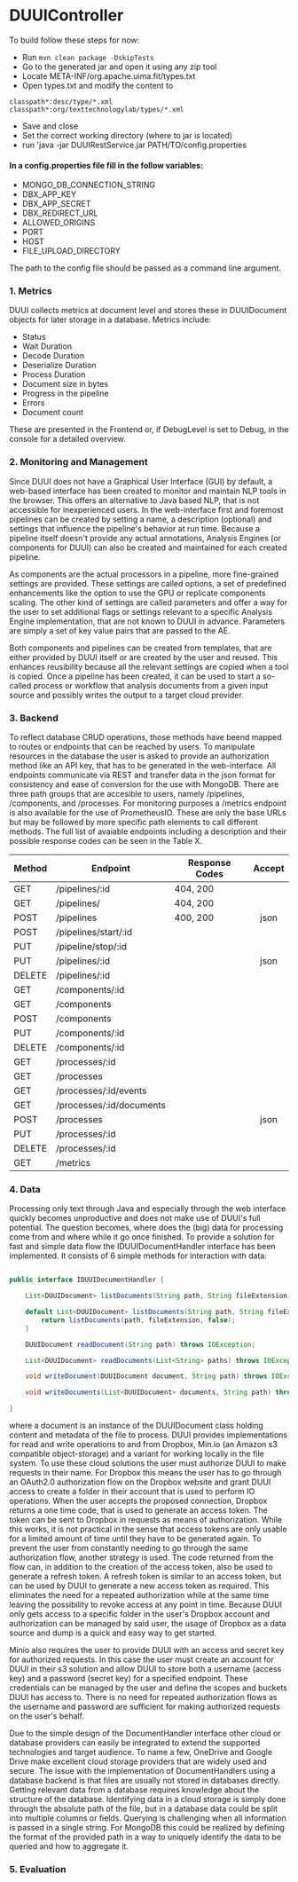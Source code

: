 # DUUIController

To build follow these steps for now:
- Run ```mvn clean package -DskipTests```
- Go to the generated jar and open it using any zip tool
- Locate META-INF/org.apache.uima.fit/types.txt
- Open types.txt and modify the content to
```
classpath*:desc/type/*.xml
classpath*:org/texttechnologylab/types/*.xml
```
- Save and close
- Set the correct working directory (where to jar is located)
- run 'java -jar DUUIRestService.jar PATH/TO/config.properties
 
#### In a config.properties file fill in the follow variables:
- MONGO_DB_CONNECTION_STRING
- DBX_APP_KEY               
- DBX_APP_SECRET            
- DBX_REDIRECT_URL          
- ALLOWED_ORIGINS           
- PORT                      
- HOST                      
- FILE_UPLOAD_DIRECTORY     

The path to the config file should be passed as a command line argument.

### 1. Metrics

DUUI collects metrics at document level and stores these in DUUIDocument objects for later storage in a
database. Metrics include:

- Status
- Wait Duration
- Decode Duration
- Deserialize Duration
- Process Duration
- Document size in bytes
- Progress in the pipeline
- Errors
- Document count

These are presented in the Frontend or, if DebugLevel is set to Debug, in the console for a detailed overview.

### 2. Monitoring and Management

Since DUUI does not have a Graphical User Interface (GUI) by default, a web-based interface has been created
to monitor and maintain NLP tools in the browser. This offers an alternative to Java based NLP, that is not
accessible for inexperienced users.
In the web-interface first and foremost pipelines can be created by setting a name, a description (optional)
and settings that influence the pipeline's behavior at run time. Because a pipeline itself doesn't provide any
actual annotations, Analysis Engines (or components for DUUI) can also be created and maintained for each
created pipeline.

As components are the actual processors in a pipeline, more fine-grained settings are provided. These settings
are called options, a set of predefined enhancements like the option to use the GPU or replicate components
scaling. The other kind of settings are called parameters and offer a way for the user to set additional flags
or settings relevant to a specific Analysis Engine implementation, that are not known to DUUI in advance.
Parameters are simply a set of key value pairs that are passed to the AE.

Both components and pipelines can be created from templates, that are either provided by DUUI itself or are
created by the user and reused. This enhances reusibility because all the relevant settings are copied when a
tool is copied. Once a pipeline has been created, it can be used to start a so-called process or workflow that
analysis documents from a given input source and possibly writes the output to a target cloud provider.

### 3. Backend

To reflect database CRUD operations, those methods have beend mapped to routes or endpoints that can be
reached by users. To manipulate resources in the database the user is asked to provide an authorization method
like an API key, that has to be generated in the web-interface. All endpoints communicate via REST and
transfer data in the json format for consistency and ease of conversion for the use with MongoDB. There are
three path groups that are accesible to users, namely /pipelines, /components, and /processes. For monitoring
purposes a /metrics endpoint is also available for the use of PrometheusIO.
These are only the base URLs but may be followed by more specific path elements to call different methods.
The full list of avaiable endpoints including a description and their possible response codes can be seen in
the Table X.

| Method | Endpoint                 | Response Codes | Accept |
|:-------|--------------------------|----------------|:------:|
| GET    | /pipelines/:id           | 404, 200       |        |
| GET    | /pipelines/              | 404, 200       |        |
| POST   | /pipelines               | 400, 200       |  json  |
| POST   | /pipelines/start/:id     |                |        |
| PUT    | /pipeline/stop/:id       |                |        |
| PUT    | /pipelines/:id           |                |  json  |
| DELETE | /pipelines/:id           |                |        |
| GET    | /components/:id          |                |        |
| GET    | /components              |                |        |
| POST   | /components              |                |        |
| PUT    | /components/:id          |                |        |
| DELETE | /components/:id          |                |        |
| GET    | /processes/:id           |                |        |
| GET    | /processes               |                |        |
| GET    | /processes/:id/events    |                |        |
| GET    | /processes/:id/documents |                |        |
| POST   | /processes               |                |  json  |
| PUT    | /processes/:id           |                |        |
| DELETE | /processes/:id           |                |        |
| GET    | /metrics                 |                |        |

### 4. Data

Processing only text through Java and especially through the web interface quickly becomes unproductive and
does not make use of DUUI's full potential. The question becomes, where does the (big) data for processing
come from and where while it go once finished. To provide a solution for fast and simple data flow the
IDUUIDocumentHandler interface has been implemented. It consists of 6 simple methods for interaction with
data:

```java

public interface IDUUIDocumentHandler {

    List<DUUIDocument> listDocuments(String path, String fileExtension, boolean recursive) throws IOException;

    default List<DUUIDocument> listDocuments(String path, String fileExtension) throws IOException {
        return listDocuments(path, fileExtension, false);
    }

    DUUIDocument readDocument(String path) throws IOException;

    List<DUUIDocument> readDocuments(List<String> paths) throws IOException;

    void writeDocument(DUUIDocument document, String path) throws IOException;

    void writeDocuments(List<DUUIDocument> documents, String path) throws IOException;

}
```

where a document is an instance of the DUUIDocument class holding content and metadata of the file to process.
DUUI provides implementations for read and write operations to and from Dropbox, Min.io (an Amazon s3
compatible object-storage) and a variant for working locally in the file system. To use these cloud solutions
the user must authorize DUUI to make requests in their name. For Dropbox this means the user has to go through
an OAuth2.0 authorization flow on the Dropbox website and grant DUUI access to create a folder in their
account that is used to perform IO operations. When the user accepts the proposed connection, Dropbox returns
a one time code, that is used to generate an access token. The token can be sent to Dropbox in requests as
means of authorization. While this works, it is not practical in the sense that access tokens are only usable
for a limited amount of time until they have to be generated again. To prevent the user from constantly
needing to go through the same authorization flow, another strategy is used. The code returned from the flow
can, in addition to the creation of the access token, also be used to generate a refresh token. A refresh
token is similar to an access token, but can be used by DUUI to generate a new access token as required. This
eliminates the need for a repeated authorization while at the same time leaving the possibility to revoke
access at any point in time. Because DUUI only gets access to a specific folder in the user's Dropbox account
and authorization can be managed by said user, the usage of Dropbox as a data source and dump is a quick and
easy way to get started.

Minio also requires the user to provide DUUI with an access and secret key for authorized requests. In this
case the user must create an account for DUUI in their s3 solution and allow DUUI to store both a username
(access key) and a password (secret key) for a specified endpoint. These credentials can be managed by the
user and define the scopes and buckets DUUI has access to. There is no need for repeated authorization flows
as the username and password are sufficient for making authorized requests on the user's behalf.

Due to the simple design of the DocumentHandler interface other cloud or database providers can easily be
integrated to extend the supported technologies and target audience. To name a few, OneDrive and Google Drive
make excellent cloud storage providers that are widely used and secure. The issue with the implementation of
DocumentHandlers using a database backend is that files are usually not stored in databases directly. Getting
relevant data from a database requires knowledge about the structure of the database. Identifying data in a
cloud storage is simply done through the absolute path of the file, but in a database data could be split into
multiple columns or fields. Querying is challenging when all information is passed in a single string. For
MongoDB this could be realized by defining the format of the provided path in a way to uniquely identify the
data to be queried and how to aggregate it.

### 5. Evaluation
